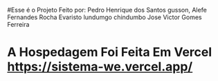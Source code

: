 #Esse é o Projeto Feito por: 
Pedro Henrique dos Santos gusson,
Alefe Fernandes Rocha
Evaristo lundumgo chindumbo
Jose Victor Gomes Ferreira

# A Hospedagem Foi Feita Em Vercel https://sistema-we.vercel.app/

